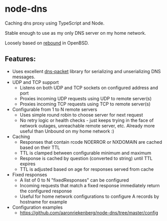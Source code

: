 # node-dns

Caching dns proxy using TypeScript and Node.

Stable enough to use as my only DNS server on my home network.

Loosely based on [rebound](https://github.com/openbsd/src/blob/master/usr.sbin/rebound/rebound.c) in OpenBSD.

## Features:
* Uses excellent [dns-packet](https://www.npmjs.com/package/dns-packet) library for serializing and unserializing DNS messages.
* UDP and TCP support
  * Listens on both UDP and TCP sockets on configured address and port
  * Proxies incoming UDP requests using UDP to remote server(s)
  * Proxies incoming TCP requests using TCP to remote server(s)
* Configurable from 1 to N remote servers
  * Uses simple round robin to choose server for next request
  * No retry logic or health checks - just keeps trying in the face of network outages, unreachable remote server, etc.  Already more useful than Unbound on my home network :)
* Caching
  * Responses that contain rcode NOERROR or NXDOMAIN are cached based on their TTL
  * TTL is clamped between configurable minimum and maximum
  * Response is cached by question (converted to string) until TTL expires
  * TTL is adjusted based on age for responses served from cache
* Fixed responses
  * A list of 0 to N "fixedResponses" can be configured
  * Incoming requests that match a fixed response immediately return the configured response
  * Useful for home network configurations to configure A records by hostname for example
* Configuration examples
  * https://github.com/aaronriekenberg/node-dns/tree/master/config
